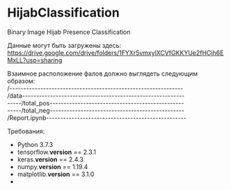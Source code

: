 # HijabClassification
Binary Image Hijab Presence Classification

Данные могут быть загружены здесь:
https://drive.google.com/drive/folders/1FYXr5vmxylXCVfGKKYUe2fHCjh6EMxLL?usp=sharing

Взаимное расположение фалов должно выглядеть следующим образом:\
/--------------------------------------------------------------\
/data----------------------------------------------------------\
-----/total_pos------------------------------------------------\
-----/total_neg------------------------------------------------\
/Report.ipynb--------------------------------------------------

Требования:
- Python 3.7.3
- tensorflow.__version__ == 2.3.1
- keras.__version__ == 2.4.3
- numpy.__version__ == 1.19.4
- matplotlib.__version__ == 3.1.0
- 
